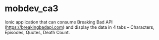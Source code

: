 # mobdev_ca3
Ionic application that can consume Breaking Bad API (https://breakingbadapi.com) and display the data in 4 tabs – Characters, Episodes, Quotes, Death Count.
